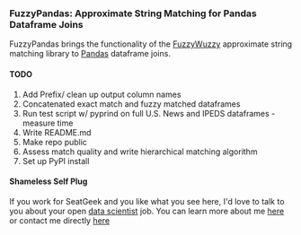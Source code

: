 ### FuzzyPandas: Approximate String Matching for Pandas Dataframe Joins

FuzzyPandas brings the functionality of the [FuzzyWuzzy](https://github.com/seatgeek/fuzzywuzzy) approximate string matching library to [Pandas](http://pandas.pydata.org/) dataframe joins.


#### TODO
1. Add Prefix/ clean up output column names
2. Concatenated exact match and fuzzy matched dataframes
3. Run test script w/ pyprind on full U.S. News and IPEDS dataframes - measure time
4. Write README.md
5. Make repo public
6. Assess match quality and write hierarchical matching algorithm
7. Set up PyPI install


#### Shameless Self Plug
If you work for SeatGeek and you like what you see here, I'd love to talk to you about your open [data scientist](https://seatgeek.com/jobs/data_scientist) job. You can learn more about me [here](http://www.huguedata.com/) or contact me directly [here](mailto:will.huguenin@gmail.com)